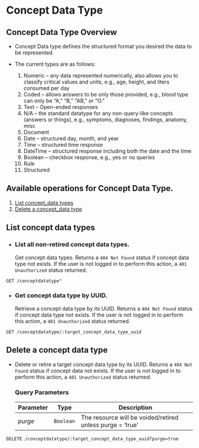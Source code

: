 # Concept Data Type

## Concept Data Type Overview

* Concept Data type defines the structured format you desired the data to be represented.

* The current types are as follows:
    
    1. Numeric – any data represented numerically, also allows you to classify critical values and units, e.g., age, height, and liters consumed per day
    2. Coded – allows answers to be only those provided, e.g., blood type can only be “A,” “B,” "AB," or “O.”
    3. Text – Open-ended responses
    4. N/A – the standard datatype for any non-query-like concepts (answers or things), e.g., symptoms, diagnoses, findings, anatomy, misc
    5. Document 
    6. Date – structured day, month, and year
    7. Time – structured time response
    8. DateTime – structured response including both the date and the time
    9. Boolean – checkbox response, e.g., yes or no queries
    10. Rule 
    11. Structured 


## Available operations for Concept Data Type. 

1. [List concept_data types](#list-concept-data-types)
4. [Delete a concept_data type](#delete-a-concept_data-type)


## List concept data types

* ### List all non-retired concept data types.
    
    Get concept data types. Returns a `404 Not Found` status if concept data type not exists. 
    If the user is not logged in to perform this action, a `401 Unauthorized` status returned. 

```console
GET /conceptdatatype"
```
    
* ### Get concept data type by UUID.

    Retrieve a concept data type by its UUID. Returns a `404 Not Found` status if concept data type not exists. If the user is not logged in to perform this action, a `401 Unauthorized` status returned.
    
```console
GET /conceptdatatype/:target_concept_data_type_uuid
```
    
## Delete a concept data type

* Delete or retire a target concept data type by its UUID. Returns a `404 Not Found` 
  status if concept data not exists. If the user is not logged in to perform this action, 
  a `401 Unauthorized` status returned.

    ### Query Parameters

    Parameter | Type | Description
    --- | --- | ---
    *purge* | `Boolean` | The resource will be voided/retired unless purge = ‘true’

```console
DELETE /conceptdatatype/:target_concept_data_type_uuid?purge=true
```
